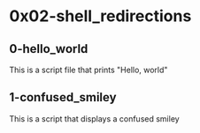 # 0x02-shell_redirections

## 0-hello_world

This is a script file that prints "Hello, world"

## 1-confused_smiley

This is a script that displays a confused smiley

